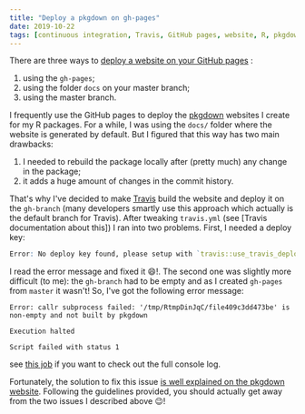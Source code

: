 ```yaml
---
title: "Deploy a pkgdown on gh-pages"
date: 2019-10-22
tags: [continuous integration, Travis, GitHub pages, website, R, pkgdown]
---
```



There are three ways to [deploy a website on your GitHub pages](https://help.github.com/en/github/working-with-github-pages/configuring-a-publishing-source-for-your-github-pages-site) :

1. using the `gh-pages`;
2. using the folder `docs` on your master branch;
3. using the master branch.

I frequently use the GitHub pages to deploy the [pkgdown](https://github.com/r-lib/pkgdown) websites I create for my R packages. For a while, I was using the `docs/` folder where the website is generated by default. But I figured that this way has two main drawbacks:

1. I needed to rebuild the package locally after (pretty much) any change in the package;
2. it adds a huge amount of changes in the commit history.

That's why I've decided to make [Travis](https://travis-ci.org/) build the
website and deploy it on the `gh-branch` (many developers smartly use this
approach which actually is the default branch for Travis). After tweaking
`travis.yml` (see [Travis documentation about this]) I ran into two problems.
First, I needed a deploy key:


```r
Error: No deploy key found, please setup with `travis::use_travis_deploy()`
```

I read the error message and fixed it :smile:!. The second one was slightly more difficult (to me): the `gh-branch` had to be empty and as I created `gh-pages` from `master` it wasn't! So, I've got the following error message:

```
Error: callr subprocess failed: '/tmp/RtmpDinJqC/file409c3dd473be' is non-empty and not built by pkgdown

Execution halted

Script failed with status 1
```

see [this job](https://travis-ci.org/KevCaz/seedlingsRecruitment/builds/598866219#L1432) if you want to check out the full console log.

Fortunately, the solution to fix this issue [is well explained on the pkgdown
website](https://pkgdown.r-lib.org/reference/deploy_site_github.html). Following
the guidelines provided, you should actually get away from the two issues I
described above :wink:!

